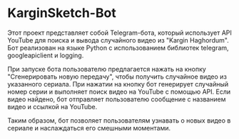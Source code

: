 # KarginSketch-Bot

Этот проект представляет собой Telegram-бота, который использует API YouTube для поиска и вывода случайного видео из "Kargin Haghordum". Бот реализован на языке Python с использованием библиотек telegram, googleapiclient и logging.

При запуске бота пользователю предлагается нажать на кнопку "Сгенерировать новую передачу", чтобы получить случайное видео из указанного сериала. При нажатии на кнопку бот генерирует случайный номер серии и выполняет поиск видео на YouTube с помощью API. Если видео найдено, бот отправляет пользователю сообщение с названием видео и ссылкой на YouTube.

Таким образом, бот позволяет пользователям узнавать о новых видео в сериале и наслаждаться его смешными моментами.
